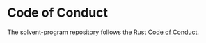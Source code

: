 # Code of Conduct

The solvent-program repository follows the Rust [Code of Conduct](https://www.rust-lang.org/conduct.html).